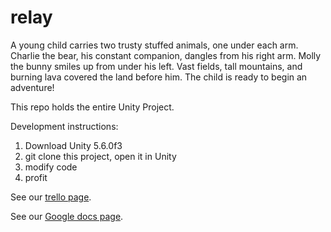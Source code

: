 # relay
A young child carries two trusty stuffed animals, one under each arm. Charlie the bear, his constant companion, dangles from his right arm. Molly the bunny smiles up from under his left. Vast fields, tall mountains, and burning lava covered the land before him. The child is ready to begin an adventure!

This repo holds the entire Unity Project.

Development instructions:

1. Download Unity 5.6.0f3
2. git clone this project, open it in Unity
3. modify code
4. profit

See our [trello page](https://trello.com/b/SaRaOd5P/project-relay).

See our [Google docs page](https://docs.google.com/document/d/10SwmkKk3Wx48VWI3f-qHjCSK65V_B2JNPM7exA_NWPA/edit).
